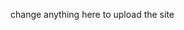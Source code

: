change anything here to upload the site
<!--stackedit_data:
eyJoaXN0b3J5IjpbLTE4ODMyMDIzNDYsLTE2MzI5MTYwMzhdfQ
==
-->